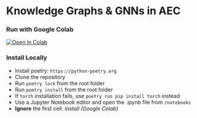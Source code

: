 # Knowledge Graphs & GNNs in AEC


### Run with Google Colab

<a target="_blank" href="https://colab.research.google.com/github/mnsRG/kg-aec/blob/main/notebooks/KG_GNN_AEC.ipynb">
  <img src="https://colab.research.google.com/assets/colab-badge.svg" alt="Open In Colab"/>
</a>

<br>

### Install Locally

- Install poetry: `https://python-poetry.org`
- Clone the repository
- Run `poetry lock` from the root folder 
- Run `poetry install` from the root folder
- If `torch` installation fails, use `poetry run pip install torch` instead
- Use a Jupyter Notebook editor and open the .ipynb file from `/notebooks`
- **Ignore** the first cell: *Install (Google Colab)*
